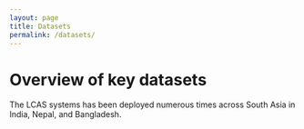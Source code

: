 ```yaml
---
layout: page
title: Datasets 
permalink: /datasets/
---
```


# Overview of key datasets

The LCAS systems has been deployed numerous times across South Asia in India, Nepal, and Bangladesh.


